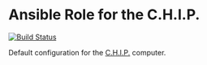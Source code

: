 # Ansible Role for the C.H.I.P.

[![Build Status](https://travis-ci.org/nerab/ansible-role-chip.svg?branch=master)](https://travis-ci.org/nerab/ansible-role-chip)

Default configuration for the [C.H.I.P.](http://getchip.com) computer.
